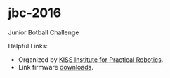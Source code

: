# jbc-2016
Junior Botball Challenge

Helpful Links:
* Organized by [KISS Institute for Practical Robotics](http://www.kipr.org/).
* Link firmware [downloads](http://www.kipr.org/hardware-software).
